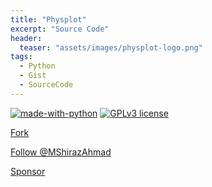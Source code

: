 ```yaml
---
title: "Physplot"
excerpt: "Source Code"
header:
  teaser: "assets/images/physplot-logo.png"
tags:
  - Python
  - Gist
  - SourceCode
---
```

[![made-with-python](https://img.shields.io/badge/Made%20with-Python-1f425f.svg)](https://www.python.org/)
[![GPLv3 license](https://img.shields.io/badge/License-GPLv3-blue.svg)](http://perso.crans.org/besson/LICENSE.html)


<a class="github-button" href="https://github.com/MShirazAhmad/PhysPlot/fork" data-icon="octicon-repo-forked" aria-label="Fork MShirazAhmad/PhysPlot on GitHub">Fork</a>

<!-- Place this tag where you want the button to render. -->
<a class="github-button" href="https://github.com/MShirazAhmad" aria-label="Follow @MShirazAhmad on GitHub">Follow @MShirazAhmad</a>
<!-- Place this tag where you want the button to render. -->
<a class="github-button" href="https://github.com/sponsors/MShirazAhmad" data-icon="octicon-heart" aria-label="Sponsor @MShirazAhmad on GitHub">Sponsor</a>

<script src="https://gist.github.com/MShirazAhmad/6293b6466ce190a9617cecabc9996d14.js"></script>
